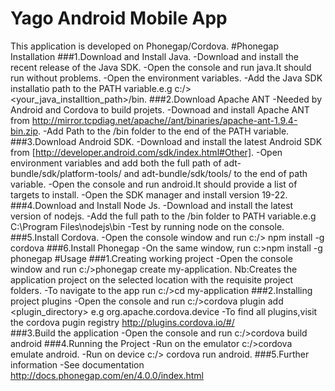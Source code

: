 # Yago Android Mobile App
This application is developed on Phonegap/Cordova.
#Phonegap Installation
###1.Download and Install Java.
     -Download and install the recent release of the Java SDK.
     -Open the console and run java.It should run without problems.
     -Open the environment variables.
     -Add the Java SDK installatio path to the PATH variable.e.g c:/><your_java_installtion_path>/bin.
###2.Download Apache ANT
     -Needed by Android and Cordova to build projets.
     -Downoad and install Apache ANT from  http://mirror.tcpdiag.net/apache//ant/binaries/apache-ant-1.9.4-bin.zip.
     -Add Path to the /bin folder to the end of the PATH variable.
###3.Download  Android SDK.
     -Download and install the latest Android SDK from [http://developer.android.com/sdk/index.html#Other].
     -Open environment variables and add both the full path of adt-bundle/sdk/platform-tools/ and adt-bundle/sdk/tools/ to the end of path variable.
     -Open the console and run android.It should provide a list of targets to install.
     -Open the SDK manager and install version 19-22.
###4.Download and Install Node Js.
     -Download and install the latest version of nodejs.
     -Add the full path to the /bin folder to PATH variable.e.g C:\Program Files\nodejs\bin
     -Test by running node on the console.
###5.Install Cordova.
    -Open the console window and run
       c:/> npm install -g cordova
###6.Install Phonegap
     -On the same window, run
        c:\>npm install -g phonegap
#Usage
###1.Creating working project
     -Open the console window and run
      c:/>phonegap create my-application.
       Nb:Creates the application project on the selected location with the requisite project folders. 
     -To navigate to the app run
       c:/>cd my-application
###2.Installing project plugins
     -Open the console and run
      c:/>cordova plugin add <plugin_directory> e.g org.apache.cordova.device
     -To find all plugins,visit the cordova pugin registry http://plugins.cordova.io/#/  
###3.Build the application
     -Open the console and run
      c:/>cordova build android
###4.Running the Project
     -Run on the emulator
      c:/>cordova emulate android.
     -Run on device
      c:/> cordova run android. 
###5.Further information
      -See documentation http://docs.phonegap.com/en/4.0.0/index.html
        
  
   
